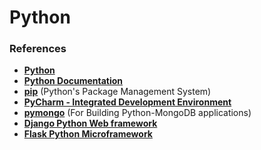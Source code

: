 # Python

### References

- **<a href="https://www.python.org/" target="_blank">Python</a>**
- **<a href="https://www.python.org/doc/" target="_blank">Python Documentation</a>**
- **<a href="https://pip.pypa.io/en/stable/#" target="_blank">pip</a>** (Python's Package Management System)                
- **<a href="http://www.jetbrains.com/pycharm/" target="_blank" title="PyCharm">PyCharm - Integrated Development Environment</a>**
- **<a href="https://api.mongodb.org/python/current/#" target="_blank">pymongo</a>** (For Building Python-MongoDB applications)
- **<a href="https://www.djangoproject.com/" target="_blank" title="Django">Django Python Web framework</a>**
- **<a href="http://flask.pocoo.org/" target="_blank" title="Flask">Flask Python Microframework</a>**
